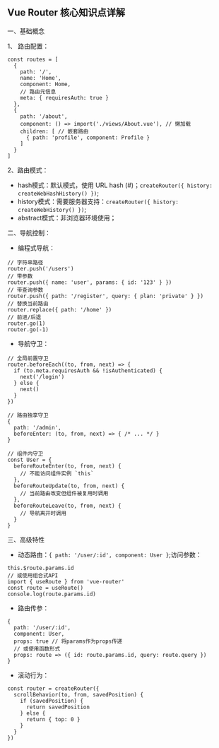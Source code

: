 ## Vue Router 核心知识点详解

一、基础概念

1、 路由配置：
```
const routes = [
  {
    path: '/',
    name: 'Home',
    component: Home,
    // 路由元信息
    meta: { requiresAuth: true }
  },
  {
    path: '/about',
    component: () => import('./views/About.vue'), // 懒加载
    children: [ // 嵌套路由
      { path: 'profile', component: Profile }
    ]
  }
]
```
2、路由模式：
- hash模式：默认模式，使用 URL hash (#)；`createRouter({ history: createWebHashHistory() })`;
- history模式：需要服务器支持：`createRouter({ history: createWebHistory() })`;
- abstract模式：非浏览器环境使用；

二、导航控制：
- 编程式导航：
```
// 字符串路径
router.push('/users')
// 带参数
router.push({ name: 'user', params: { id: '123' } })
// 带查询参数
router.push({ path: '/register', query: { plan: 'private' } })
// 替换当前路由
router.replace({ path: '/home' })
// 前进/后退
router.go(1)
router.go(-1)
```
- 导航守卫：
```
// 全局前置守卫
router.beforeEach((to, from, next) => {
  if (to.meta.requiresAuth && !isAuthenticated) {
    next('/login')
  } else {
    next()
  }
})

// 路由独享守卫
{
  path: '/admin',
  beforeEnter: (to, from, next) => { /* ... */ }
}

// 组件内守卫
const User = {
  beforeRouteEnter(to, from, next) {
    // 不能访问组件实例 `this`
  },
  beforeRouteUpdate(to, from, next) {
    // 当前路由改变但组件被复用时调用
  },
  beforeRouteLeave(to, from, next) {
    // 导航离开时调用
  }
}
```

三、高级特性
- 动态路由：`{ path: '/user/:id', component: User }`;访问参数：
```
this.$route.params.id
// 或使用组合式API
import { useRoute } from 'vue-router'
const route = useRoute()
console.log(route.params.id)
```
- 路由传参：
```
{
  path: '/user/:id',
  component: User,
  props: true // 将params作为props传递
  // 或使用函数形式
  props: route => ({ id: route.params.id, query: route.query })
}
```
- 滚动行为：
```
const router = createRouter({
  scrollBehavior(to, from, savedPosition) {
    if (savedPosition) {
      return savedPosition
    } else {
      return { top: 0 }
    }
  }
})
```











